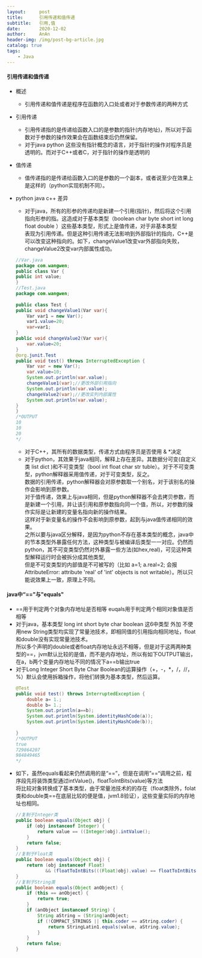 ```yaml
---    
layout:     post    
title:      引用传递和值传递    
subtitle:   引用,值    
date:       2020-12-02    
author:     AnAn    
header-img: /img/post-bg-article.jpg    
catalog: true    
tags:    
    - Java    
---    
```

#### 引用传递和值传递    
- 概述    
  - 引用传递和值传递是程序在函数的入口处或者对于参数传递的两种方式    
- 引用传递    
  - 引用传递指的是传递给函数入口的是参数的指针(内存地址)，所以对于函数对于参数的操作效果会在函数结束后仍然保留。    
  - 对于java python 这些没有指针概念的语言，对于指针的操作对程序员是透明的。而对于C++或者C，对于指针的操作是透明的    
- 值传递    
  - 值传递指的是传递给函数入口的是参数的一个副本，或者说至少在效果上是这样的（python实现机制不同）。    
- python java c++ 差异    
  - 对于java，所有的形参的传递均是新建一个引用(指针)，然后将这个引用指向形参的指。这造成对于基本类型（boolean char byte short int long float double ）这些基本类型，形式上是值传递，对于非基本类型    
  表现为引用传递。但是这种引用传递无法影响到外部指针的指向，C++是可以改变这种指向的。如下，changeValue1改变var外部指向失败，changeValue2改变var内部属性成功。      
        
  ```java    
  //Var.java    
  package com.wangwen;    
  public class Var {    
  public int value;    
  }    
  //Test.java    
  package com.wangwen;    
      
  public class Test {    
  public void changeValue1(Var var){    
      Var var1 = new Var();    
      var1.value=20;    
      var=var1;    
  }    
  public void changeValue2(Var var){    
      var.value=20;    
  }    
  @org.junit.Test    
  public void test() throws InterruptedException {    
      Var var = new Var();    
      var.value=10;    
      System.out.println(var.value);    
      changeValue1(var);//更改外部引用指向    
      System.out.println(var.value);    
      changeValue2(var);//更改实列内部属性    
      System.out.println(var.value);    
  }    
  }    
  /*OUTPUT    
  10    
  10    
  20    
  */    
  ```    
  - 对于C++，其所有的数据类型，传递方式由程序员是否使用 & *决定    
  - 对于python，其效果于java相同，解释上存在差异。其数据分可变(自定义类 list dict )和不可变类型（bool int float char str  tuble）。对于不可变类型，python解释器采用值传递，对于可变类型，反之。    
  数据的引用传递，python解释器会对原参数取一个别名，对于该别名的操作会影响到原参数。    
  对于值传递，效果上与java相同，但是python解释器不会去拷贝参数，而是新建一个引用，并让该引用和原参数指向同一个值，所以，对参数的操作实际是让新建的变量名指向新的操作结果。    
  这样对于新变量名的操作不会影响到原参数，起到与java值传递相同的效果。    
  之所以要与java区分解释，是因为python不存在基本类型的概念，java中的节本类型外暴露任何方法，这种类型与被编译后类型一一对应。仍然而python，其不可变类型仍然对外暴露一些方法(如hex,real)，可见这种类型解释运行时会被拆分成其他类型,    
  但是不可变类型的内部值是不可被写的（比如 a=1; a.real=2; 会报 AttributeError: attribute 'real' of 'int' objects is not writable）。所以只能说效果上一致，原理上不同。    
    
#### java中“=="与"equals"    
- ==用于判定两个对象内存地址是否相等 euqals用于判定两个相同对象值是否相等    
- 对于java，基本类型 long int short byte char boolean 这6中类型 外加 不使用new String类型均实现了常量池技术，即相同值的引用指向相同地址，float和double没有实现常量池技术。    
所以多个声明的double或者float内存地址永远不相等，但是对于这两两种类型的==，jvm默认比较的是值，而不是内存地址，所以有如下OUTPUT输出，在a，b两个变量内存地址不同的情况下a==b输出true    
- 对于Long Integer Short Byte Char Boolean的运算操作（+，-，*，/，//，%）默认会使用拆箱操作，将他们转换为基本类型，然后运算。    
  ```java    
  @Test    
  public void test() throws InterruptedException {    
      double a= 1.;    
      double b= 1.;    
      System.out.println(a==b);    
      System.out.println(System.identityHashCode(a));    
      System.out.println(System.identityHashCode(b));    
      
  }    
  /*OUTPUT    
  true    
  729864207    
  984849465    
  */    
  ```    
- 如下，虽然equals看起来仍然调用的是“==”，但是在调用”==“调用之前，程序段先将装饰类型通过intValue()，floatToIntBits(value)等方法    
将比较对象转换成了基本类型，由于常量池技术的的存在（float类除外，folat类和double类==在底层比较的便是值，jvm1.8验证），这些变量实际的内存地址也相同。    
  ```java    
  //复制于Integer类    
  public boolean equals(Object obj) {    
      if (obj instanceof Integer) {    
          return value == ((Integer)obj).intValue();    
      }    
      return false;    
  }    
  //复制于Float类    
  public boolean equals(Object obj) {    
      return (obj instanceof Float)    
             && (floatToIntBits(((Float)obj).value) == floatToIntBits(value));    
  }    
  //复制于String类    
  public boolean equals(Object anObject) {    
      if (this == anObject) {    
          return true;    
      }    
      if (anObject instanceof String) {    
          String aString = (String)anObject;    
          if (!COMPACT_STRINGS || this.coder == aString.coder) {    
              return StringLatin1.equals(value, aString.value);    
          }    
      }    
      return false;    
  }    
  ```    
